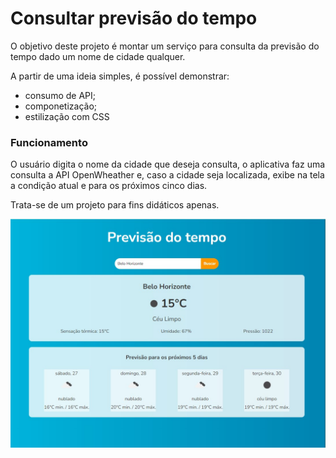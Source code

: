# Consultar previsão do tempo

O objetivo deste projeto é montar um serviço para consulta da previsão do tempo dado um nome de cidade qualquer.

A partir de uma ideia simples, é possível demonstrar:

* consumo de API;
* componetização;
* estilização com CSS



### Funcionamento

O usuário digita o nome da cidade que deseja consulta, o aplicativa faz uma consulta a API OpenWheather e, caso a cidade seja localizada, exibe na tela a condição atual e para os próximos cinco dias.


Trata-se de um projeto para fins didáticos apenas.


![tela-principal](img/principal.jpg)
